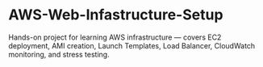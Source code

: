 # AWS-Web-Infastructure-Setup
Hands-on project for learning AWS infrastructure — covers EC2 deployment, AMI creation, Launch Templates, Load Balancer, CloudWatch monitoring, and stress testing.
